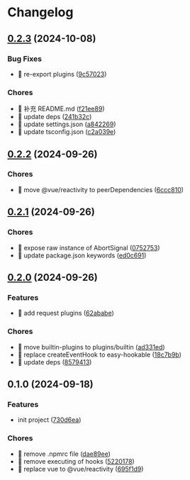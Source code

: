 # Changelog

## [0.2.3](https://github.com/l246804/use-async/compare/v0.2.2...v0.2.3) (2024-10-08)


### Bug Fixes

* 🐛 re-export plugins ([9c57023](https://github.com/l246804/use-async/commit/9c570230d03d50a220a80f1bbee3a8792809a835))


### Chores

* 🤖 补充 README.md ([f21ee89](https://github.com/l246804/use-async/commit/f21ee8984e2c7582c5984c25ba6f30ab5ab1dc20))
* 🤖 update deps ([241b32c](https://github.com/l246804/use-async/commit/241b32c828e07b4c7994c7674cd94e4a9db30784))
* 🤖 update settings.json ([a842269](https://github.com/l246804/use-async/commit/a842269fbf0eb6ab4b77fa80476f7ad1468e8dac))
* 🤖 update tsconfig.json ([c2a039e](https://github.com/l246804/use-async/commit/c2a039e0ab27dfa9e239f507db8922541061e677))

## [0.2.2](https://github.com/l246804/use-async/compare/v0.2.1...v0.2.2) (2024-09-26)


### Chores

* 🤖 move @vue/reactivity to peerDependencies ([6ccc810](https://github.com/l246804/use-async/commit/6ccc8100b9e3c8124483620e39efe2eb8d88626e))

## [0.2.1](https://github.com/l246804/use-async/compare/v0.2.0...v0.2.1) (2024-09-26)


### Chores

* 🤖 expose raw instance of AbortSignal ([0752753](https://github.com/l246804/use-async/commit/07527536ae5bfd3b7518f793fd6e2b65d3f30da1))
* 🤖 update package.json keywords ([ed0c691](https://github.com/l246804/use-async/commit/ed0c691e77ef4e6fbf5e94a4a3dcde1b9beab619))

## [0.2.0](https://github.com/l246804/use-async/compare/v0.1.0...v0.2.0) (2024-09-26)


### Features

* 🎸 add request plugins ([62ababe](https://github.com/l246804/use-async/commit/62ababe5101bd02fa6b20809a2bd7d52f9660eb0))


### Chores

* 🤖 move builtin-plugins to plugins/builtin ([ad331ed](https://github.com/l246804/use-async/commit/ad331edc685a150e5a9bafc9b5fb918acaacc9f8))
* 🤖 replace createEventHook to easy-hookable ([18c7b9b](https://github.com/l246804/use-async/commit/18c7b9b87da6b0810a138846d347956c2b962a22))
* 🤖 update deps ([8579413](https://github.com/l246804/use-async/commit/85794138e967c74bd3d91c9777b6dd0e9eed6298))

## 0.1.0 (2024-09-18)


### Features

* init project ([730d6ea](https://github.com/l246804/use-async/commit/730d6ea71c234ccd0a442fa432040320e6fba5d2))


### Chores

* 🤖 remove .npmrc file ([dae89ee](https://github.com/l246804/use-async/commit/dae89eefe017597590542b60a29c576abecf182c))
* 🤖 remove executing of hooks ([5220178](https://github.com/l246804/use-async/commit/5220178bddd91fc6cf6fde9a5a8d0a43a488eb88))
* 🤖 replace vue to @vue/reactivity ([695f1d9](https://github.com/l246804/use-async/commit/695f1d9f49c3ce711409933dded2d90bfc405b63))
